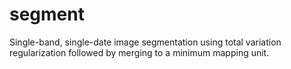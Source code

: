 # segment
Single-band, single-date image segmentation using total variation regularization followed by merging to a minimum mapping unit.
